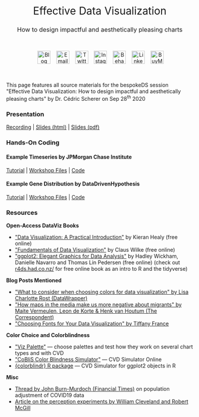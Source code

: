 <h1 style="font-weight:normal" align="center">
  &nbsp;Effective Data Visualization&nbsp;
</h1>
<h3 style="font-weight:normal" align="center">
  &nbsp;How to design impactful and aesthetically pleasing charts&nbsp;
</h3>

<br>

<div align="center">

&nbsp;&nbsp;&nbsp;
<a href="https://www.cedricscherer.com"><img border="0" alt="Blog" src="https://assets.dryicons.com/uploads/icon/svg/4926/home.svg" width="35" height="35"></a>&nbsp;&nbsp;&nbsp;
<a href="mailto:hello@cedricscherer.com"><img border="0" alt="Email" src="https://assets.dryicons.com/uploads/icon/svg/8009/02dc3a5c-6504-4347-85fb-3f510cfecc45.svg" width="35" height="35"></a>&nbsp;&nbsp;&nbsp;
<a href="https://twitter.com/CedScherer"><img border="0" alt="Twitter" src="https://assets.dryicons.com/uploads/icon/svg/8385/c23f7ffc-ca8d-4246-8978-ce9f6d5bcc99.svg" width="35" height="35"></a>&nbsp;&nbsp;&nbsp; 
<a href="https://www.instagram.com/cedscherer/"><img border="0" alt="Instagram" src="https://assets.dryicons.com/uploads/icon/svg/8330/62263227-bb78-4b42-a9a9-e222e0cc7b97.svg" width="35" height="35"></a>&nbsp;&nbsp;&nbsp;
<a href="https://www.behance.net/cedscherer"><img border="0" alt="Behance" src="https://assets.dryicons.com/uploads/icon/svg/8264/04073ce3-5b98-4f32-88d3-82b2ef828066.svg" width="35" height="35"></a>&nbsp;&nbsp;&nbsp;
<a href="https://www.linkedin.com/in/cedricpscherer/"><img border="0" alt="LinkedIn" src="https://assets.dryicons.com/uploads/icon/svg/8337/a347cd89-1662-4421-be90-58e5e8004eae.svg" width="35" height="35"></a>&nbsp;&nbsp;&nbsp;
<a href="https://www.buymeacoffee.com/z3tt"><img border="0" alt="BuyMeACoffee" src="https://www.buymeacoffee.com/assets/img/guidelines/logo-mark-3.svg" width="35" height="35"></a>&nbsp;&nbsp;&nbsp;

</div>
<br>

This page features all source materials for the bespokeDS session "Effective Data Visualization: How to design impactful and aesthetically pleasing charts" by Dr. Cédric Scherer on Sep 28<sup>th</sup> 2020

### **Presentation**

[Recording](https://www.youtube.com/watch?v=swzFdMc6WPk) | [Slides (html)](https://z3tt.github.io/bespokeDS/presentation.html) | [Slides (pdf)](https://raw.githubusercontent.com/Z3tt/bespokeDS/master/docs/presentation.pdf)


### **Hands-On Coding**

#### Example Timeseries by JPMorgan Chase Institute

[Tutorial](https://z3tt.github.io/bespokeDS/docs/workshop_jpm/workshop_jpm.html) | [Workshop Files](https://github.com/Z3tt/bespokeDS/raw/master/docs/workshop_jpm.zip) | [Code](https://github.com/Z3tt/bespokeDS/blob/master/docs/workshop_jpm/workshop_jpm.Rmd)

#### Example Gene Distribution by DataDrivenHypothesis

[Tutorial](https://z3tt.github.io/bespokeDS/docs/workshop_ddh/workshop_ddh.html) | [Workshop Files](https://github.com/Z3tt/bespokeDS/raw/master/docs/workshop_ddh.zip) | [Code](https://github.com/Z3tt/bespokeDS/blob/master/docs/workshop_ddh/workshop_ddh.Rmd)

### **Resources**

**Open-Access DataViz Books**

- ["Data Visualization: A Practical Introduction"](https://socviz.co/lookatdata.html) by Kieran Healy (free online)
- ["Fundamentals of Data Visualization"](https://serialmentor.com/dataviz/) by Claus Wilke (free online)
- ["ggplot2: Elegant Graphics for Data Analysis"](https://ggplot2-book.org/) by Hadley Wickham, Danielle Navarro and Thomas Lin Pedersen (free online) (check out [r4ds.had.co.nz/](https://r4ds.had.co.nz/) for free online book as an intro to R and the tidyverse)

**Blog Posts Mentioned**

- ["What to consider when choosing colors for data visualization" by Lisa Charlotte Rost (DataWrapper)](https://blog.datawrapper.de/colors/) 
- ["How maps in the media make us more negative about migrants" by Maite Vermeulen, Leon de Korte & Henk van Houtum (The Correspondent)](https://thecorrespondent.com/664/how-maps-in-the-media-make-us-more-negative-about-migrants/738023272448-bac255ba)
- ["Choosing Fonts for Your Data Visualization" by Tiffany France](https://medium.com/nightingale/choosing-a-font-for-your-data-visualization-2ed37afea637)

**Color Choice and Colorblindness**

- ["Viz Palette"](https://projects.susielu.com/viz-palette) — choose palettes and test how they work on several chart types and with CVD
- ["CoBliS Color Blindness Simulator"](https://color-blindness.com/coblis-color-blindness-simulator) — CVD Simulator Online
- [{colorblindr} R package](https://github.com/clauswilke/colorblindr) — CVD Simulator for ggplot2 objects in R

**Misc**

- [Thread by John Burn-Murdoch (Financial Times)](https://twitter.com/jburnmurdoch/status/1242904596856614912) on population adjustment of COVID19 data
- [Article on the perception experiments by William Cleveland and Robert McGill](https://courses.ischool.berkeley.edu/i247/f05/readings/Cleveland_GraphicalPerception_Science85.pdf)
